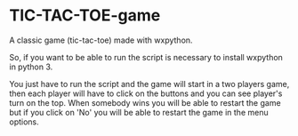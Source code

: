 # TIC-TAC-TOE-game
A classic game (tic-tac-toe) made with wxpython.

So, if you want to be able to run the script is necessary to install wxpython in python 3.

You just have to run the script and the game will start in a two players game, then each player will have to click on the buttons and you can see player's turn on the top. When somebody wins you will be able to restart the game but if you click on 'No' you will be able to restart the game in the menu options.
